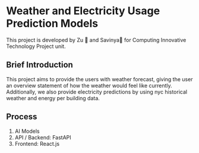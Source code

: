 # Weather and Electricity Usage Prediction Models
 This project is developed by Zu 🐒 and Savinya🔮 for Computing Innovative Technology Project unit.

 ## Brief Introduction
This project aims to provide the users with weather forecast, giving the user an overview statement of how the weather would feel like currently. Additionally, we also provide electricity predictions by using nyc historical weather and energy per building data.

## Process
1. AI Models
2. API / Backend: FastAPI
3. Frontend: React.js



